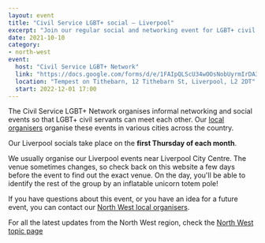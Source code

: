 ```yaml
---
layout: event
title: "Civil Service LGBT+ social – Liverpool"
excerpt: "Join our regular social and networking event for LGBT+ civil servants based in and around Liverpool."
date: 2021-10-10
category: 
- north-west
event:
  host: "Civil Service LGBT+ Network"
  link: "https://docs.google.com/forms/d/e/1FAIpQLScU34wOOsNobUyrmIrDA3mST3I-HOLTm8zTf-gKqbUimSmReA/viewform?usp=sf_link"
  location: "Tempest on Tithebarn, 12 Tithebarn St, Liverpool, L2 2DT"
  start: 2022-12-01 17:00
---
```


The Civil Service LGBT+ Network organises informal networking and social events so that LGBT+ civil servants can meet each other. Our [local organisers](/team) organise these events in various cities across the country.

Our Liverpool socials take place on the **first Thursday of each month**. 

We usually organise our Liverpool events near Liverpool City Centre. The venue sometimes changes, so check back on this website a few days before the event to find out the exact venue. On the day, you'll be able to identify the rest of the group by an inflatable unicorn totem pole!

If you have questions about this event, or you have an idea for a future event, you can contact our [North West local organisers](mailto:northwest@civilservice.lgbt).

For all the latest updates from the North West region, check the [North West topic page](/topic/north-west)
